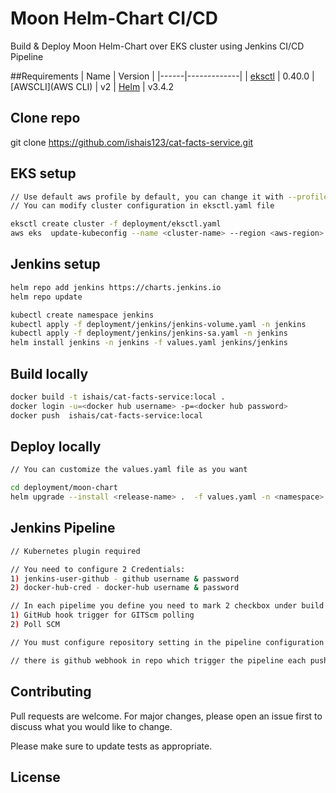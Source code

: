 # Moon Helm-Chart CI/CD 

Build & Deploy Moon Helm-Chart over EKS cluster using Jenkins CI/CD Pipeline   

##Requirements
| Name | Version |
|------|-------------|
| <a name="eksctl"></a> [eksctl](eksctl) | 0.40.0 
| <a name="AWS CLI"></a> [AWSCLI](AWS CLI) | v2 
| <a name="Helm"></a> [Helm](Helm) | v3.4.2 

## Clone repo
git clone https://github.com/ishais123/cat-facts-service.git

## EKS setup
```bash
// Use default aws profile by default, you can change it with --profile flag
// You can modify cluster configuration in eksctl.yaml file

eksctl create cluster -f deployment/eksctl.yaml 
aws eks  update-kubeconfig --name <cluster-name> --region <aws-region>
```
## Jenkins setup
```bash
helm repo add jenkins https://charts.jenkins.io
helm repo update

kubectl create namespace jenkins
kubectl apply -f deployment/jenkins/jenkins-volume.yaml -n jenkins
kubectl apply -f deployment/jenkins/jenkins-sa.yaml -n jenkins
helm install jenkins -n jenkins -f values.yaml jenkins/jenkins
```
## Build locally
```bash
docker build -t ishais/cat-facts-service:local .
docker login -u=<docker hub username> -p=<docker hub password>
docker push  ishais/cat-facts-service:local
```
## Deploy locally
```bash
// You can customize the values.yaml file as you want

cd deployment/moon-chart
helm upgrade --install <release-name> .  -f values.yaml -n <namespace> --create-namespace
```
## Jenkins Pipeline
```bash
// Kubernetes plugin required

// You need to configure 2 Credentials: 
1) jenkins-user-github - github username & password
2) docker-hub-cred - docker-hub username & password

// In each pipelime you define you need to mark 2 checkbox under build trigger:
1) GitHub hook trigger for GITScm polling
2) Poll SCM

// You must configure repository setting in the pipeline configuration

// there is github webhook in repo which trigger the pipeline each push event
```

## Contributing
Pull requests are welcome. For major changes, please open an issue first to discuss what you would like to change.

Please make sure to update tests as appropriate.

## License
